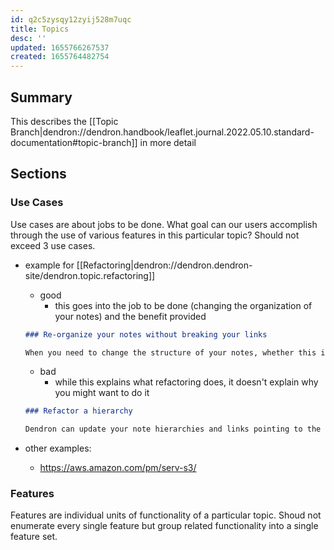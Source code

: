 ```yaml
---
id: q2c5zysqy12zyij528m7uqc
title: Topics
desc: ''
updated: 1655766267537
created: 1655764482754
---
```


## Summary

This describes the [[Topic Branch|dendron://dendron.handbook/leaflet.journal.2022.05.10.standard-documentation#topic-branch]] in more detail

## Sections

### Use Cases

Use cases are about jobs to be done. What goal can our users accomplish through the use of various features in this particular topic? Should not exceed 3 use cases. 

- example for [[Refactoring|dendron://dendron.dendron-site/dendron.topic.refactoring]]

    - good
        - this goes into the job to be done (changing the organization of your notes) and the benefit provided
    ```md
    ### Re-organize your notes without breaking your links

    When you need to change the structure of your notes, whether this is the hierarchy, a single note, or a section header within a note - refactoring commands help you make the changes while keeping all your links consistent.
    ```

    - bad
        - while this explains what refactoring does, it doesn't explain why you might want to do it
    ```md
    ### Refactor a hierarchy
    
    Dendron can update your note hierarchies and links pointing to the note
    ```

- other examples:
    - https://aws.amazon.com/pm/serv-s3/

### Features

Features are individual units of functionality of a particular topic. Shoud not enumerate every single feature but group related functionality into a single feature set. 